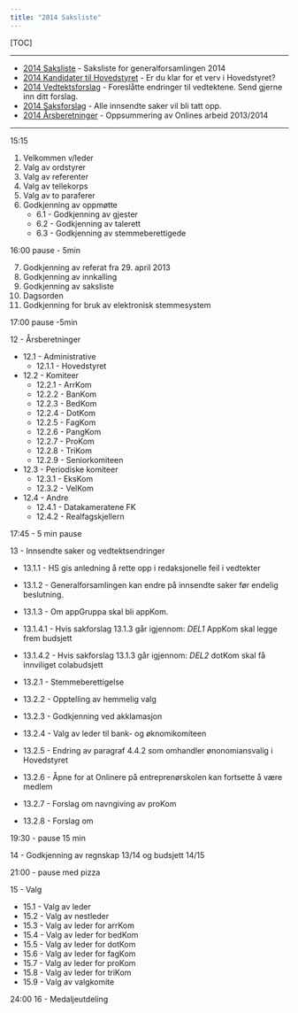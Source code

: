 ```yaml
---
title: "2014 Saksliste"
---
```


[TOC]

---
* [2014 Saksliste](/generalforsamlinger/2014/saksliste) - Saksliste for generalforsamlingen 2014
* [2014 Kandidater til Hovedstyret](/generalforsamlinger/2014/valg) - Er du klar for et verv i Hovedstyret?
* [2014 Vedtektsforslag](/generalforsamlinger/2014/vedtekstforslag) - Foreslåtte endringer til vedtektene. Send gjerne inn ditt forslag.
* [2014 Saksforslag](/generalforsamlinger/2014/saksforslag) - Alle innsendte saker vil bli tatt opp.
* [2014 Årsberetninger](/generalforsamlinger/2014/aarsberetninger) - Oppsummering av Onlines arbeid 2013/2014

---


15:15

1. Velkommen v/leder
2. Valg av ordstyrer
3. Valg av referenter
4. Valg av tellekorps
5. Valg av to paraferer
6. Godkjenning av oppmøtte
    * 6.1 - Godkjenning av gjester
    * 6.2 - Godkjenning av talerett
    * 6.3 - Godkjenning av stemmeberettigede

16:00 pause - 5min

7. Godkjenning av referat fra 29. april 2013
8. Godkjenning av innkalling
9. Godkjenning av saksliste
10. Dagsorden
11. Godkjenning for bruk av elektronisk stemmesystem

17:00 pause -5min

12 - Årsberetninger

* 12.1 - Administrative
    * 12.1.1 - Hovedstyret
* 12.2 - Komiteer
    * 12.2.1 - ArrKom
    * 12.2.2 - BanKom
    * 12.2.3 - BedKom
    * 12.2.4 - DotKom
    * 12.2.5 - FagKom
    * 12.2.6 - PangKom
    * 12.2.7 - ProKom
    * 12.2.8 - TriKom
    * 12.2.9 - Seniorkomiteen
* 12.3 - Periodiske komiteer
    * 12.3.1 - EksKom
    * 12.3.2 - VelKom
* 12.4 - Andre
    * 12.4.1 - Datakameratene FK
    * 12.4.2 - Realfagskjellern

17:45 - 5 min pause

13 - Innsendte saker og vedtektsendringer

* 13.1.1 - HS gis anledning å rette opp i redaksjonelle feil i vedtekter
* 13.1.2 - Generalforsamlingen kan endre på innsendte saker før endelig beslutning.
* 13.1.3 - Om appGruppa skal bli appKom.
* 13.1.4.1 - Hvis sakforslag 13.1.3 går igjennom: *DEL1* AppKom skal legge frem budsjett
* 13.1.4.2 - Hvis sakforslag 13.1.3 går igjennom: *DEL2* dotKom skal få innviliget colabudsjett

* 13.2.1 - Stemmeberettigelse
* 13.2.2 - Opptelling av hemmelig valg
* 13.2.3 - Godkjenning ved akklamasjon
* 13.2.4 - Valg av leder til bank- og øknomikomiteen
* 13.2.5 - Endring av paragraf 4.4.2 som omhandler ønonomiansvalig i Hovedstyret
* 13.2.6 - Åpne for at Onlinere på entreprenørskolen kan fortsette å være medlem
* 13.2.7 - Forslag om navngiving av proKom
* 13.2.8 - Forslag om

19:30 - pause 15 min

14 - Godkjenning av regnskap 13/14 og budsjett 14/15

21:00 - pause med pizza

15 - Valg

* 15.1 - Valg av leder
* 15.2 - Valg av nestleder
* 15.3 - Valg av leder for arrKom
* 15.4 - Valg av leder for bedKom
* 15.5 - Valg av leder for dotKom
* 15.6 - Valg av leder for fagKom
* 15.7 - Valg av leder for proKom
* 15.8 - Valg av leder for triKom
* 15.9 - Valg av valgkomite

24:00
16 - Medaljeutdeling